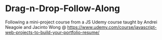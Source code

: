 # Drag-n-Drop-Follow-Along
Following a mini-project course from a JS Udemy course taught by Andrei Neagoie and Jacinto Wong @ https://www.udemy.com/course/javascript-web-projects-to-build-your-portfolio-resume/
